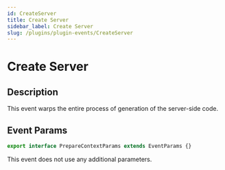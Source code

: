 ```yaml
---
id: CreateServer
title: Create Server
sidebar_label: Create Server
slug: /plugins/plugin-events/CreateServer
---
```


# Create Server

## Description

This event warps the entire process of generation of the server-side code.

## Event Params

```javascript
export interface PrepareContextParams extends EventParams {}
```

This event does not use any additional parameters.
